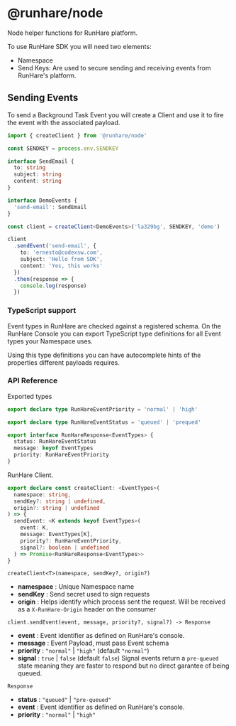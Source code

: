 # @runhare/node

Node helper functions for RunHare platform.

To use RunHare SDK you will need two elements:

- Namespace
- Send Keys: Are used to secure sending and receiving events from RunHare's platform.

## Sending Events

To send a Background Task Event you will create a Client and use it to fire the event with the associated payload.

```typescript
import { createClient } from '@runhare/node'

const SENDKEY = process.env.SENDKEY

interface SendEmail {
  to: string
  subject: string
  content: string
}

interface DemoEvents {
  'send-email': SendEmail
}

const client = createClient<DemoEvents>('la329bg', SENDKEY, 'demo')

client
  .sendEvent('send-email', {
    to: 'ernesto@codexsw.com',
    subject: 'Hello from SDK',
    content: 'Yes, this works'
  })
  .then(response => {
    console.log(response)
  })
```

### TypeScript support

Event types in RunHare are checked against a registered schema. On the RunHare Console you can export TypeScript type definitions for all Event types your Namespace uses.

Using this type definitions you can have autocomplete hints of the properties different payloads requires.

### API Reference

Exported types

```typescript
export declare type RunHareEventPriority = 'normal' | 'high'

export declare type RunHareEventStatus = 'queued' | 'prequed'

export interface RunHareResponse<EventTypes> {
  status: RunHareEventStatus
  message: keyof EventTypes
  priority: RunHareEventPriority
}
```

RunHare Client.

```typescript
export declare const createClient: <EventTypes>(
  namespace: string,
  sendKey?: string | undefined,
  origin?: string | undefined
) => {
  sendEvent: <K extends keyof EventTypes>(
    event: K,
    message: EventTypes[K],
    priority?: RunHareEventPriority,
    signal?: boolean | undefined
  ) => Promise<RunHareResponse<EventTypes>>
}
```

`createClient<T>(namespace, sendKey?, origin?)`

- **namespace** : Unique Namespace name
- **sendKey** : Send secret used to sign requests
- **origin** : Helps identify which process sent the request. Will be received as a `X-RunHare-Origin` header on the consumer

`client.sendEvent(event, message, priority?, signal?) -> Response`

- **event** : Event identifier as defined on RunHare's console.
- **message** : Event Payload, must pass Event schema
- **priority** : `"normal"` | `"high"` (default `"normal"`)
- **signal** : `true` | `false` (default `false`) Signal events return a `pre-queued` state meaning they are faster to respond but no direct garantee of being queued.

`Response`

- **status** : `"queued"` | `"pre-queued"`
- **event** : Event identifier as defined on RunHare's console.
- **priority** : `"normal"` | `"high"`
